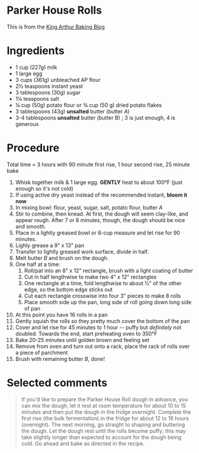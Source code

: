 # Parker House Rolls

This is from the [King Arthur Baking Blog](https://www.kingarthurbaking.com/blog/2011/01/09/let-the-good-times-roll-parker-house-rolls)

# Ingredients

- 1 cup (227g) milk
- 1 large egg
- 3 cups (361g) unbleached AP flour
- 2½ teaspoons instant yeast
- 3 tablespoons (30g) sugar
- 1¼ teaspoons salt
- ¼ cup (50g) potato flour or ¾ cup (50 g) dried potato flakes
- 3 tablespoons (43g) **unsalted** butter (butter _A_)
- 3-4 tablespoons **unsalted** butter (butter B) ; 3 is just enough, 4 is generous

# Procedure

Total time = 3 hours with 90 minute first rise, 1 hour second rise, 25 minute bake

1. Whisk together milk & 1 large egg. **GENTLY** heat to about 100°F (just enough so it's not cold)
2. If using active dry yeast instead of the recommended instant, **bloom it now**
3. In mixing bowl: flour, yeast, sugar, salt, potato flour, butter _A_
4. Stir to combine, then knead. At first, the dough will seem clay-like, and appear rough. After 7 or 8 minutes, though, the dough should be nice and smooth.
5. Place in a lightly greased bowl or 8-cup measure and let rise for 90 minutes.
6. Lighly grease a 9" x 13" pan
7. Transfer to lightly greased work surface, divide in half.
8. Melt butter _B_ and brush on the dough.
9. One half at a time:
    1. Roll/pat into an 8" x 12" rectangle, brush with a light coating of butter
    2. Cut in half lengthwise to make two 4" x 12" rectangles
    3. One rectangle at a time, fold lengthwise to about ½" of the other edge, so the bottom edge sticks out
    4. Cut each rectangle crosswise into four 3" pieces to make 8 rolls
    5. Place smooth side up the pan, long side of roll going down long side of pan
10. At this point you have 16 rolls in a pan
11. Gently squish the rolls so they pretty much cover the bottom of the pan
12. Cover and let rise for 45 minutes to 1 hour -- puffy but _definitely_ not doubled. Towards the end, start preheating oven to 350°F
13. Bake 20-25 minutes until golden brown and feeling set
14. Remove from oven and turn out onto a rack, place the rack of rolls over a piece of parchment
15. Brush with remaining butter _B_, done!

# Selected comments

> If you'd like to prepare the Parker House Roll dough in advance, you can mix the dough, let it rest at room temperature for about 10 to 15 minutes and then put the dough in the fridge overnight. Complete the first rise (the bulk fermentation) in the fridge for about 12 to 16 hours (overnight). The next morning, go straight to shaping and buttering the dough. Let the dough rest until the rolls become puffy; this may take slightly longer than expected to account for the dough being cold. Go ahead and bake as directed in the recipe.
